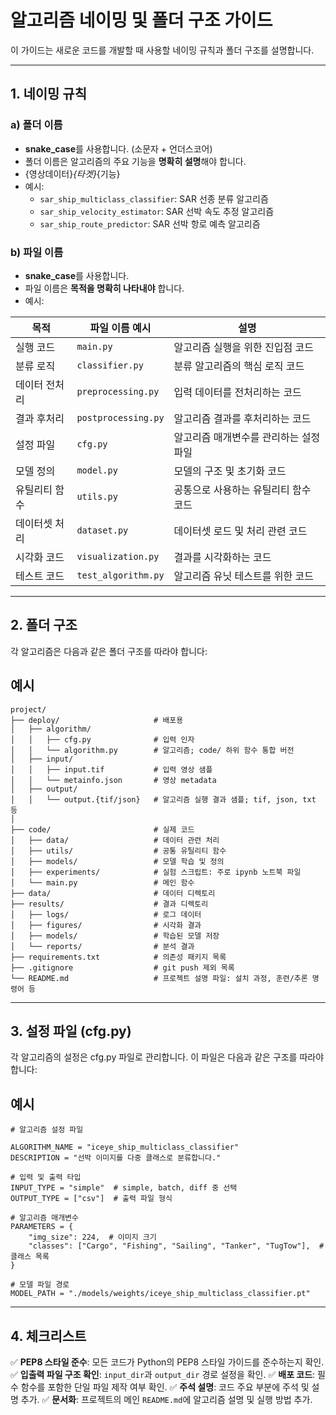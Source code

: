 # **알고리즘 네이밍 및 폴더 구조 가이드**

이 가이드는 새로운 코드를 개발할 때 사용할 네이밍 규칙과 폴더 구조를 설명합니다.

---

## **1. 네이밍 규칙**

### **a) 폴더 이름**
- **snake_case**를 사용합니다. (소문자 + 언더스코어)
- 폴더 이름은 알고리즘의 주요 기능을 **명확히 설명**해야 합니다.
- {영상데이터}_{타겟}_{기능}
- 예시:
  - `sar_ship_multiclass_classifier`: SAR 선종 분류 알고리즘
  - `sar_ship_velocity_estimator`: SAR 선박 속도 추정 알고리즘
  - `sar_ship_route_predictor`: SAR 선박 항로 예측 알고리즘

### **b) 파일 이름**
- **snake_case**를 사용합니다.
- 파일 이름은 **목적을 명확히 나타내야** 합니다.
- 예시:


| **목적**              | **파일 이름 예시**          | **설명**                                     |
|-----------------------|----------------------------|---------------------------------------------|
| 실행 코드             | `main.py`                 | 알고리즘 실행을 위한 진입점 코드             |
| 분류 로직             | `classifier.py`           | 분류 알고리즘의 핵심 로직 코드               |
| 데이터 전처리          | `preprocessing.py`        | 입력 데이터를 전처리하는 코드                |
| 결과 후처리           | `postprocessing.py`       | 알고리즘 결과를 후처리하는 코드              |
| 설정 파일             | `cfg.py`                  | 알고리즘 매개변수를 관리하는 설정 파일        |
| 모델 정의             | `model.py`                | 모델의 구조 및 초기화 코드                   |
| 유틸리티 함수         | `utils.py`                | 공통으로 사용하는 유틸리티 함수 코드         |
| 데이터셋 처리         | `dataset.py`              | 데이터셋 로드 및 처리 관련 코드              |
| 시각화 코드           | `visualization.py`        | 결과를 시각화하는 코드                       |
| 테스트 코드           | `test_algorithm.py`       | 알고리즘 유닛 테스트를 위한 코드             |


---

## **2. 폴더 구조**

각 알고리즘은 다음과 같은 폴더 구조를 따라야 합니다:

## 예시
```plaintext
project/
├── deploy/                     # 배포용
│   ├── algorithm/
│   │   ├── cfg.py              # 입력 인자    
│   │   └── algorithm.py        # 알고리즘; code/ 하위 함수 통합 버전
│   ├── input/
│   │   ├── input.tif           # 입력 영상 샘플
│   │   └── metainfo.json       # 영상 metadata   
│   ├── output/
│   │   └── output.{tif/json}   # 알고리즘 실행 결과 샘플; tif, json, txt 등 
│
├── code/                       # 실제 코드
│   ├── data/                   # 데이터 관련 처리
│   ├── utils/                  # 공통 유틸리티 함수
│   ├── models/                 # 모델 학습 및 정의
│   ├── experiments/            # 실험 스크립트: 주로 ipynb 노트북 파일
│   └── main.py                 # 메인 함수
├── data/                       # 데이터 디렉토리
├── results/                    # 결과 디렉토리
│   ├── logs/                   # 로그 데이터
│   ├── figures/                # 시각화 결과
│   ├── models/                 # 학습된 모델 저장
│   └── reports/                # 분석 결과
├── requirements.txt            # 의존성 패키지 목록
├── .gitignore                  # git push 제외 목록
└── README.md                   # 프로젝트 설명 파일: 설치 과정, 훈련/추론 명령어 등
```

---

## **3. 설정 파일 (cfg.py)**

각 알고리즘의 설정은 cfg.py 파일로 관리합니다. 이 파일은 다음과 같은 구조를 따라야 합니다:

## 예시
```code
# 알고리즘 설정 파일

ALGORITHM_NAME = "iceye_ship_multiclass_classifier"
DESCRIPTION = "선박 이미지를 다중 클래스로 분류합니다."

# 입력 및 출력 타입
INPUT_TYPE = "simple"  # simple, batch, diff 중 선택
OUTPUT_TYPE = ["csv"]  # 출력 파일 형식

# 알고리즘 매개변수
PARAMETERS = {
    "img_size": 224,  # 이미지 크기
    "classes": ["Cargo", "Fishing", "Sailing", "Tanker", "TugTow"],  # 클래스 목록
}

# 모델 파일 경로
MODEL_PATH = "./models/weights/iceye_ship_multiclass_classifier.pt"

```

---

## **4. 체크리스트**
✅ **PEP8 스타일 준수**: 모든 코드가 Python의 PEP8 스타일 가이드를 준수하는지 확인.
✅ **입출력 파일 구조 확인**: `input_dir`과 `output_dir` 경로 설정을 확인.
✅ **배포 코드**: 필수 함수를 포함한 단일 파일 제작 여부 확인. 
✅ **주석 설명**: 코드 주요 부분에 주석 및 설명 추가. 
✅ **문서화**: 프로젝트의 메인 `README.md`에 알고리즘 설명 및 실행 방법 추가.


